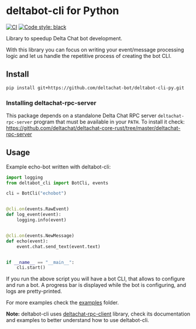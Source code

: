 # deltabot-cli for Python

[![CI](https://github.com/deltachat-bot/deltabot-cli-py/actions/workflows/python-ci.yml/badge.svg)](https://github.com/deltachat-bot/deltabot-cli-py/actions/workflows/python-ci.yml)
[![Code style: black](https://img.shields.io/badge/code%20style-black-000000.svg)](https://github.com/psf/black)

Library to speedup Delta Chat bot development.

With this library you can focus on writing your event/message processing logic and let us handle the repetitive
process of creating the bot CLI.

## Install

```sh
pip install git+https://github.com/deltachat-bot/deltabot-cli-py.git
```

### Installing deltachat-rpc-server

This package depends on a standalone Delta Chat RPC server `deltachat-rpc-server` program that must be
available in your `PATH`. To install it check:
https://github.com/deltachat/deltachat-core-rust/tree/master/deltachat-rpc-server

## Usage

Example echo-bot written with deltabot-cli:

```python
import logging
from deltabot_cli import BotCli, events

cli = BotCli("echobot")


@cli.on(events.RawEvent)
def log_event(event):
    logging.info(event)


@cli.on(events.NewMessage)
def echo(event):
    event.chat.send_text(event.text)


if __name__ == "__main__":
    cli.start()
```

If you run the above script you will have a bot CLI, that allows to configure and run a bot.
A progress bar is displayed while the bot is configuring, and logs are pretty-printed.

For more examples check the [examples](https://github.com/deltachat-bot/deltabot-cli-py/tree/master/examples) folder.

**Note:** deltabot-cli uses [deltachat-rpc-client](https://github.com/deltachat/deltachat-core-rust/tree/master/deltachat-rpc-client) library, check its documentation and examples to better understand how to use deltabot-cli.
